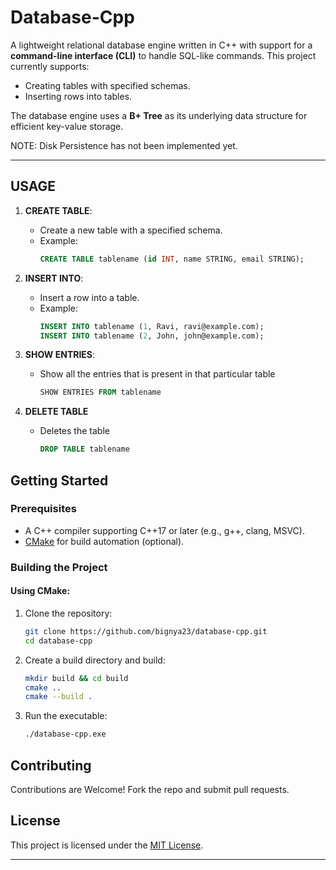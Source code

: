 # Database-Cpp

A lightweight relational database engine written in C++ with support for a **command-line interface (CLI)** to handle SQL-like commands. This project currently supports:
- Creating tables with specified schemas.
- Inserting rows into tables.

The database engine uses a **B+ Tree** as its underlying data structure for efficient key-value storage.

NOTE: Disk Persistence has not been implemented yet.

---

## USAGE

1. **CREATE TABLE**:
   - Create a new table with a specified schema.
   - Example:
     ```sql
     CREATE TABLE tablename (id INT, name STRING, email STRING);
     ```

2. **INSERT INTO**:
   - Insert a row into a table.
   - Example:
     ```sql
     INSERT INTO tablename (1, Ravi, ravi@example.com);
     INSERT INTO tablename (2, John, john@example.com);
     ```
3. **SHOW ENTRIES**:
   - Show all the entries that is present in that particular table
     ```sql
     SHOW ENTRIES FROM tablename
     ```
   
4. **DELETE TABLE**
   - Deletes the table
     ```sql
     DROP TABLE tablename
     ```

## Getting Started

### Prerequisites
- A C++ compiler supporting C++17 or later (e.g., g++, clang, MSVC).
- [CMake](https://cmake.org/) for build automation (optional).



### Building the Project

#### Using CMake:
1. Clone the repository:
   ```bash
   git clone https://github.com/bignya23/database-cpp.git
   cd database-cpp
   ```
2. Create a build directory and build:
   ```bash
   mkdir build && cd build
   cmake ..
   cmake --build .
   ```
3. Run the executable:
   ```bash
   ./database-cpp.exe
   ```



## Contributing

Contributions are Welcome! Fork the repo and submit pull requests.



## License

This project is licensed under the [MIT License](LICENSE.txt).

---


